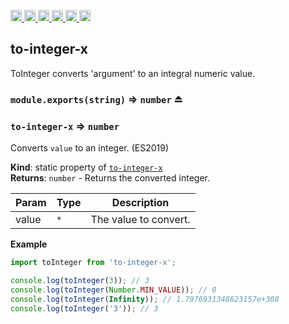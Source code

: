<a
  href="https://travis-ci.org/Xotic750/to-integer-x"
  title="Travis status">
<img
  src="https://travis-ci.org/Xotic750/to-integer-x.svg?branch=master"
  alt="Travis status" height="18">
</a>
<a
  href="https://david-dm.org/Xotic750/to-integer-x"
  title="Dependency status">
<img src="https://david-dm.org/Xotic750/to-integer-x/status.svg"
  alt="Dependency status" height="18"/>
</a>
<a
  href="https://david-dm.org/Xotic750/to-integer-x?type=dev"
  title="devDependency status">
<img src="https://david-dm.org/Xotic750/to-integer-x/dev-status.svg"
  alt="devDependency status" height="18"/>
</a>
<a
  href="https://badge.fury.io/js/to-integer-x"
  title="npm version">
<img src="https://badge.fury.io/js/to-integer-x.svg"
  alt="npm version" height="18">
</a>
<a
  href="https://www.jsdelivr.com/package/npm/to-integer-x"
  title="jsDelivr hits">
<img src="https://data.jsdelivr.com/v1/package/npm/to-integer-x/badge?style=rounded"
  alt="jsDelivr hits" height="18">
</a>
<a
  href="https://bettercodehub.com/results/Xotic750/to-integer-x"
  title="bettercodehub score">
<img src="https://bettercodehub.com/edge/badge/Xotic750/to-integer-x?branch=master"
  alt="bettercodehub score" height="18">
</a>

<a name="module_to-integer-x"></a>

## to-integer-x

ToInteger converts 'argument' to an integral numeric value.

<a name="exp_module_math-trim-x.exports"></a>

### `module.exports(string)` ⇒ <code>number</code> ⏏

<a name="module_to-integer-x"></a>

### `to-integer-x` ⇒ <code>number</code>

Converts `value` to an integer. (ES2019)

**Kind**: static property of [<code>to-integer-x</code>](#module_to-integer-x)  
**Returns**: <code>number</code> - Returns the converted integer.

| Param | Type            | Description           |
| ----- | --------------- | --------------------- |
| value | <code>\*</code> | The value to convert. |

**Example**

```js
import toInteger from 'to-integer-x';

console.log(toInteger(3)); // 3
console.log(toInteger(Number.MIN_VALUE)); // 0
console.log(toInteger(Infinity)); // 1.7976931348623157e+308
console.log(toInteger('3')); // 3
```
